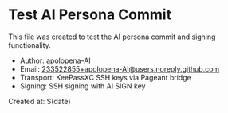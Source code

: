 # Test AI Persona Commit

This file was created to test the AI persona commit and signing functionality.

- Author: apolopena-AI
- Email: 233522855+apolopena-AI@users.noreply.github.com
- Transport: KeePassXC SSH keys via Pageant bridge
- Signing: SSH signing with AI SIGN key

Created at: $(date)